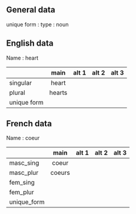 ## General data

unique form :
type : noun

## English data

Name : heart

|             |  main  | alt 1 | alt 2 | alt 3 |
| :---------- | :----: | :---: | :---: | ----- |
| singular    | heart  |       |       |       |
| plural      | hearts |       |       |       |
| unique form |        |       |       |       |

## French data

Name : coeur

|             |  main  | alt 1 | alt 2 | alt 3 |
| :---------- | :----: | :---: | :---: | :---: |
| masc_sing   | coeur  |       |       |       |
| masc_plur   | coeurs |       |       |       |
| fem_sing    |        |       |       |       |
| fem_plur    |        |       |       |       |
| unique_form |        |       |       |       |


